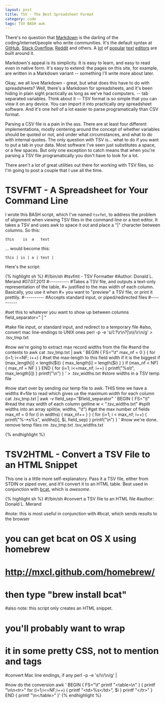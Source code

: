 ```yaml
---
layout: post
title: TSV - The Best Spreadsheet Format  
category: code  
tags: TSV BASH awk  
---
```


There's no question that [Markdown](http://daringfireball.net/projects/markdown/) is the darling of the coding/internet/people who write communities. It's the default syntax at [GitHub](https://github.com/), [Stack Overflow](http://stackoverflow.com/), [Reddit](http://reddit.com) and others. A [lot](http://markedapp.com/) of [popular](http://brettterpstra.com/project/nvalt/) [text](http://itunes.apple.com/us/app/elements-dropbox-and-markdown/id382752422?mt=8) [editors](http://sourceforge.net/p/retext/home/ReText/) are built around it.

Markdown's appeal is its simplicity. It is easy to learn, and easy to read even in native form. It's easy to extend: the pages on this site, for example, are written in a Markdown variant -- something I'll write more about later.

Okay, we all love Markdown - great, but what does this have to do with spreadsheets? Well, there's a Markdown for spreadsheets, and it's been hiding in plain sight practically as long as we've had computers. -- tab separated variables. Think about it -- TSV format is so simple that you can view it on any device. You can import it into practically _any_ spreadsheet software. And it's one _hell_ of a lot easier to parse programatically than CSV format.

Parsing a CSV file is a pain in the ass. There are at least four different implementations, mostly centering around the concept of whether variables should be quoted or not, and under what circumstances, and what to do with internal quotes. The only question with TSV is... what to do if you want to put a tab in your data. Most software I've seen just substitutes a space, or a few spaces. But only one exception to catch means that when you're parsing a TSV file programatically you don't have to look for a lot.

There aren't a lot of great utilities out there for working with TSV files, so I'm going to post a couple that I use all the time.


# TSVFMT - A Spreadsheet for Your Command Line

I wrote this BASH script, which I've named `tsvfmt`, to address the problem of alignment when viewing TSV files in the command line or a text editor. It takes a TSV and uses awk to space it out and place a "|" character between columns. So this:

    this	is	a	test

... would become this:

    this | is | a | test | 

Here's the script:

{% highlight sh %}
#!/bin/sh
#tsvfmt - TSV Formatter
#Author: Donald L. Merand
#07.07.2011
#----------
#Takes a TSV file, and outputs a text-only representation of the table,
#+ justified to the max width of each column. Basically, you use it when 
#+ you want to "preview" a TSV file, or print it prettily.
#----------
#Accepts standard input, or piped/redirected files
#----------

#set this to whatever you want to show up between columns
field_separator=" | "

#take file input, or standard input, and redirect to a temporary file
#also, convert mac line-endings to UNIX ones
perl -p -e 's/(:?\r\n?|\n)/\r\n/g' > .tsv_tmp.txt

#now we're going to extract max record widths from the file
#send the contents to awk
cat .tsv_tmp.txt |
awk '
BEGIN {	
	FS="\t"
	max_nf = 0 
}
{
	for (i=1; i<=NF; i++) {
		#set the max-length to this field width if it is the biggest
		if (max_length[i] < length($i)) { max_length[i] = length($i) }
	}
	if (max_nf < NF) { max_nf = NF }
}
END {
	for (i=1; i<=max_nf; i++) {
		printf("%s\t", max_length[i])
	}
	printf("\n")
}
' > .tsv_widths.txt #store widths in a TSV temp file

#now start over by sending our temp file to awk. THIS time we have a widths
#+file to read which gives us the maximum width for each column
cat .tsv_tmp.txt |
awk -v field_sep="$field_separator" '
BEGIN {
	FS="\t"
	#read the max width of each column
	getline w < ".tsv_widths.txt"
	#split widths into an array
	split(w, widths, "\t")
	#get the max number of fields
	max_nf = 0
	for (i in widths) { max_nf++ }
}
{
	for (i=1; i < max_nf; i++) {
		printf("%-*s%s", widths[i], $i, field_sep)
	}
	printf("\n")
}
'
#now we're done. remove temp files
rm .tsv_tmp.txt .tsv_widths.txt

{% endhighlight %}

#	TSV2HTML - Convert a TSV File to an HTML Snippet

This one is a little more self-explanatory. Pass it a TSV file, either from STDIN or piped over, and it'll convert it to an HTML table. Best used in conjunction with [bcat](http://rtomayko.github.com/bcat/), which is _awesome_.

{% highlight sh %}
#!/bin/sh
#convert a TSV file to an HTML file
#author: Donald L. Merand

#note: this is most useful in conjunction with 
#bcat, which sends results to the browser
# you can get bcat on OS X using homebrew
# http://mxcl.github.com/homebrew/
# then type "brew install bcat"

#also note: this script only creates an HTML snippet.
# you'll probably want to wrap
# it in some pretty CSS, not to mention <html> and <body> tags

#convert Mac line endings, if any
perl -p -e 's/\r/\n/g' |

#now do the conversion
awk '
BEGIN {
	FS="\t"
	printf "&lt;table>\n"
}
{
	printf "\n\n&lt;tr>"
	for (i=1;i&lt;=NF;i++) {
		printf "&lt;td>%s&lt;/td>", $i
	}
	printf "&lt;/tr>"
}
END {
	printf "\n&lt;/table&gt;"
}'
{% endhighlight %}
